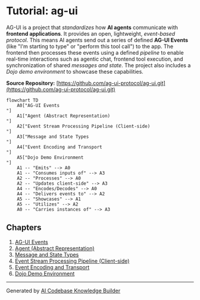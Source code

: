 # Tutorial: ag-ui

AG-UI is a project that *standardizes* how **AI agents** communicate with **frontend applications**. It provides an open, lightweight, *event-based protocol*. This means AI agents send out a series of defined **AG-UI Events** (like "I'm starting to type" or "perform this tool call") to the app. The frontend then processes these events using a defined *pipeline* to enable real-time interactions such as agentic chat, frontend tool execution, and synchronization of shared *messages and state*. The project also includes a *Dojo demo environment* to showcase these capabilities.


**Source Repository:** [https://github.com/ag-ui-protocol/ag-ui.git](https://github.com/ag-ui-protocol/ag-ui.git)

```mermaid
flowchart TD
    A0["AG-UI Events
"]
    A1["Agent (Abstract Representation)
"]
    A2["Event Stream Processing Pipeline (Client-side)
"]
    A3["Message and State Types
"]
    A4["Event Encoding and Transport
"]
    A5["Dojo Demo Environment
"]
    A1 -- "Emits" --> A0
    A1 -- "Consumes inputs of" --> A3
    A2 -- "Processes" --> A0
    A2 -- "Updates client-side" --> A3
    A4 -- "Encodes/Decodes" --> A0
    A4 -- "Delivers events to" --> A2
    A5 -- "Showcases" --> A1
    A5 -- "Utilizes" --> A2
    A0 -- "Carries instances of" --> A3
```

## Chapters

1. [AG-UI Events
](01_ag_ui_events_.md)
2. [Agent (Abstract Representation)
](02_agent__abstract_representation__.md)
3. [Message and State Types
](03_message_and_state_types_.md)
4. [Event Stream Processing Pipeline (Client-side)
](04_event_stream_processing_pipeline__client_side__.md)
5. [Event Encoding and Transport
](05_event_encoding_and_transport_.md)
6. [Dojo Demo Environment
](06_dojo_demo_environment_.md)


---

Generated by [AI Codebase Knowledge Builder](https://github.com/The-Pocket/Tutorial-Codebase-Knowledge)